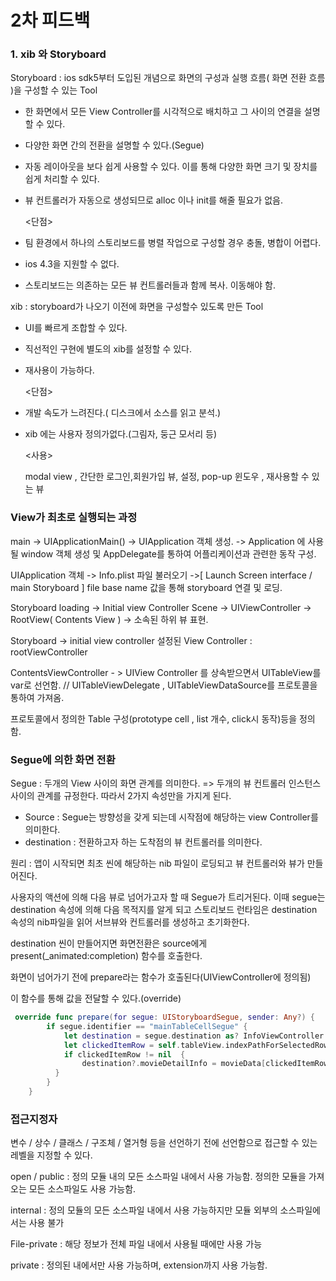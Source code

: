 # 2차 피드백

### 1. xib 와 Storyboard

Storyboard : ios sdk5부터 도입된 개념으로 화면의 구성과 실행 흐름( 화면 전환 흐름 )을 구성할 수 있는 Tool

- 한 화면에서 모든 View Controller를 시각적으로 배치하고 그 사이의 연결을 설명할 수 있다.

- 다양한 화면 간의 전환을 설명할 수 있다.(Segue)

- 자동 레이아웃을 보다 쉽게 사용할 수 있다. 이를 통해 다양한 화면 크기 및 장치를 쉽게 처리할 수 있다.

- 뷰 컨트롤러가 자동으로 생성되므로 alloc 이나 init를 해줄 필요가 없음.

  <단점>

- 팀 환경에서 하나의 스토리보드를 병렬 작업으로 구성할 경우 충돌, 병합이 어렵다.

- ios 4.3을 지원할 수 없다.

- 스토리보드는 의존하는 모든 뷰 컨트롤러들과 함께 복사. 이동해야 함.

xib : storyboard가 나오기 이전에 화면을 구성할수 있도록 만든 Tool

- UI를 빠르게 조합할 수 있다.

- 직선적인 구현에 별도의 xib를 설정할 수 있다.

- 재사용이 가능하다.

  <단점>

- 개발 속도가 느려진다.( 디스크에서 소스를 읽고 분석.)

- xib 에는 사용자 정의가없다.(그림자, 둥근 모서리 등)

  <사용>

  modal view , 간단한 로그인,회원가입 뷰, 설정, pop-up 윈도우 , 재사용할 수 있는 뷰



### View가 최초로 실행되는 과정

main -> UIApplicationMain() -> UIApplication 객체 생성. -> Application 에 사용될 window 객체 생성 및 AppDelegate를 통하여 어플리케이션과 관련한 동작 구성.

UIApplication 객체 -> Info.plist 파일 불러오기 ->[ Launch Screen interface / main Storyboard ] file base name 값을 통해 storyboard 연결 및 로딩.

Storyboard loading -> Initial view Controller Scene  -> UIViewController -> RootView( Contents View ) -> 소속된 하위 뷰 표현.

Storyboard -> initial view controller 설정된 View Controller : rootViewController 

ContentsViewController - > UIView Controller 를 상속받으면서 UITableView를 var로 선언함. // UITableViewDelegate , UITableViewDataSource를 프로토콜을 통하여 가져옴.

프로토콜에서 정의한 Table 구성(prototype cell , list 개수, click시 동작)등을 정의함.



### Segue에 의한 화면 전환

Segue : 두개의 View 사이의 화면 관계를 의미한다. => 두개의 뷰 컨트롤러 인스턴스 사이의 관계를 규정한다. 따라서 2가지 속성만을 가지게 된다.

- Source : Segue는 방향성을 갖게 되는데 시작점에 해당하는 view Controller를 의미한다.
- destination : 전환하고자 하는 도착점의 뷰 컨트롤러를 의미한다.

원리 : 앱이 시작되면 최초 씬에 해당하는 nib 파일이 로딩되고 뷰 컨트롤러와 뷰가 만들어진다.

사용자의 액션에 의해 다음 뷰로 넘어가고자 할 때 Segue가 트리거된다. 이때 segue는 destination 속성에 의해 다음 목적지를 알게 되고 스토리보드 런타임은 destination 속성의 nib파일을 읽어 서브뷰와 컨트롤러를 생성하고 초기화한다.

destination 씬이 만들어지면 화면전환은 source에게 present(_animated:completion) 함수를 호출한다.

화면이 넘어가기 전에 prepare라는 함수가 호출된다(UIViewController에 정의됨)

이 함수를 통해 값을 전달할 수 있다.(override) 

```swift
 override func prepare(for segue: UIStoryboardSegue, sender: Any?) {
        if segue.identifier == "mainTableCellSegue" {
            let destination = segue.destination as? InfoViewController
            let clickedItemRow = self.tableView.indexPathForSelectedRow?.row
            if clickedItemRow != nil  {
                destination?.movieDetailInfo = movieData[clickedItemRow!]
          }
        }
    }	
```



### 접근지정자

변수 / 상수 / 클래스 / 구조체 / 열거형 등을 선언하기 전에 선언함으로 접근할 수 있는 레벨을 지정할 수 있다.

open / public : 정의 모듈 내의 모든 소스파일 내에서 사용 가능함. 정의한 모듈을 가져오는 모든 소스파일도 사용 가능함.

internal : 정의 모듈의 모든 소스파일 내에서 사용 가능하지만 모듈 외부의 소스파일에서는 사용 불가

File-private : 해당 정보가 전체 파일 내에서 사용될 때에만 사용 가능

private : 정의된 내에서만 사용 가능하며, extension까지 사용 가능함.


